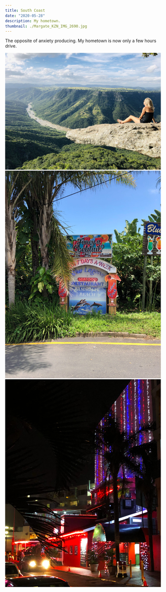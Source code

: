 ```yaml
---
title: South Coast
date: "2020-05-28"
description: My hometown.
thumbnail: ./Margate_KZN_IMG_2690.jpg
---
```


The opposite of anxiety producing. My hometown is now only a few hours drive.

![South Coast](./leopards_rock_KZN_Oribi.jpg)
![South Coast](./Ramsgate_South_Coast_KZN_IMG_2685.jpg)
![South Coast](./Margate_KZN_IMG_2690.jpg)
